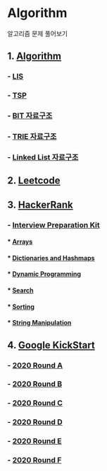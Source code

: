 # Algorithm
알고리즘 문제 풀어보기 

## 1. [Algorithm](https://github.com/donusKim/Algorithm/tree/master/Algorithm)
### - [LIS](https://github.com/donusKim/Algorithm/blob/master/Algorithm/LIS(N*log(N)).cpp)
### - [TSP](https://github.com/donusKim/Algorithm/blob/master/Algorithm/TSP(BY_DP).cpp)
### - [BIT 자료구조](https://github.com/donusKim/Algorithm/tree/master/Algorithm/BIT)
### - [TRIE 자료구조](https://github.com/donusKim/Algorithm/tree/master/Algorithm/Trie)
### - [Linked List 자료구조](https://github.com/donusKim/Algorithm/tree/master/Algorithm/LinkedList)


## 2. [Leetcode](https://github.com/donusKim/Algorithm/tree/master/Leetcode)

## 3. [HackerRank](https://github.com/donusKim/Algorithm/tree/master/HackerRank)
### - [Interview Preparation Kit](https://github.com/donusKim/Algorithm/tree/master/HackerRank/Interview%20Preparation%20Kit)
#### * [Arrays](https://github.com/donusKim/Algorithm/tree/master/HackerRank/Interview%20Preparation%20Kit/Arrays)
#### * [Dictionaries and Hashmaps](https://github.com/donusKim/Algorithm/tree/master/HackerRank/Interview%20Preparation%20Kit/Dictionaries%20and%20Hashmaps)
#### * [Dynamic Programming](https://github.com/donusKim/Algorithm/tree/master/HackerRank/Interview%20Preparation%20Kit/Dynamic%20Programming)
#### * [Search](https://github.com/donusKim/Algorithm/tree/master/HackerRank/Interview%20Preparation%20Kit/Search)
#### * [Sorting](https://github.com/donusKim/Algorithm/tree/master/HackerRank/Interview%20Preparation%20Kit/Sorting)
#### * [String Manipulation](https://github.com/donusKim/Algorithm/tree/master/HackerRank/Interview%20Preparation%20Kit/String%20Manipulation)

## 4. [Google KickStart](https://github.com/donusKim/Algorithm/tree/master/Google_Kickstart)
### - [2020 Round A](https://github.com/donusKim/Algorithm/tree/master/Google_Kickstart/2020A)
### - [2020 Round B](https://github.com/donusKim/Algorithm/tree/master/Google_Kickstart/2020B)
### - [2020 Round C](https://github.com/donusKim/Algorithm/tree/master/Google_Kickstart/2020C)
### - [2020 Round D](https://github.com/donusKim/Algorithm/tree/master/Google_Kickstart/2020D)
### - [2020 Round E](https://github.com/donusKim/Algorithm/tree/master/Google_Kickstart/2020E)
### - [2020 Round F](https://github.com/donusKim/Algorithm/tree/master/Google_Kickstart/2020F)


